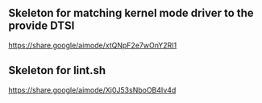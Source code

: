 ## Skeleton for matching kernel mode driver to the provide DTSI
https://share.google/aimode/xtQNpF2e7wOnY2RI1

## Skeleton for lint.sh
https://share.google/aimode/Xj0J53sNboOB4Iv4d
